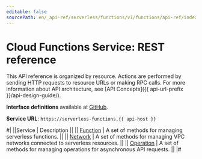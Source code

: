 ```yaml
---
editable: false
sourcePath: en/_api-ref/serverless/functions/v1/functions/api-ref/index.md
---
```


# Cloud Functions Service: REST reference

This API reference is organized by resource. Actions are performed by sending HTTP requests to resource URLs or making RPC calls. For more information about API architecture, see [API Concepts]({{ api-url-prefix }}/api-design-guide/).

**Interface definitions** available at [GitHub](https://github.com/yandex-cloud/cloudapi/tree/master/yandex/cloud/serverless/functions/v1).

**Service URL**: `https://serverless-functions.{{ api-host }}`

#|
||Service | Description ||
|| [Function](Function/index.md) | A set of methods for managing serverless functions. ||
|| [Network](Network/index.md) | A set of methods for managing VPC networks connected to serverless resources. ||
|| [Operation](Operation/index.md) | A set of methods for managing operations for asynchronous API requests. ||
|#